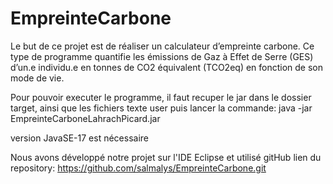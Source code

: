 # EmpreinteCarbone
Le but de ce projet est de réaliser un calculateur d’empreinte carbone. Ce type de programme quantifie les émissions de Gaz à Effet de Serre (GES) d’un.e individu.e en tonnes de CO2 équivalent (TCO2eq) en fonction de son mode de vie.

Pour pouvoir executer le programme, il faut recuper le jar dans le dossier target, ainsi que les fichiers texte user puis lancer la commande: 
java -jar EmpreinteCarboneLahrachPicard.jar

version JavaSE-17 est nécessaire 
 
Nous avons développé notre projet sur l'IDE Eclipse et utilisé gitHub
lien du repository: https://github.com/salmalys/EmpreinteCarbone.git


